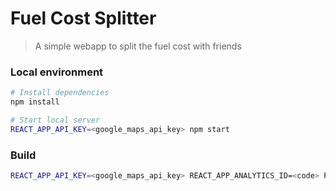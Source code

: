 # Fuel Cost Splitter

> A simple webapp to split the fuel cost with friends


### Local environment

```bash
# Install dependencies
npm install

# Start local server
REACT_APP_API_KEY=<google_maps_api_key> npm start
```

### Build
```bash
REACT_APP_API_KEY=<google_maps_api_key> REACT_APP_ANALYTICS_ID=<code> PUBLIC_URL=<url> npm run build
```
